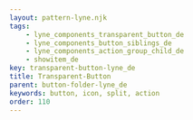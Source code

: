 ```yaml
---
layout: pattern-lyne.njk
tags: 
    - lyne_components_transparent_button_de
    - lyne_components_button_siblings_de
    - lyne_components_action_group_child_de
    - showitem_de
key: transparent-button-lyne_de
title: Transparent-Button
parent: button-folder-lyne_de
keywords: button, icon, split, action
order: 110
---
```


